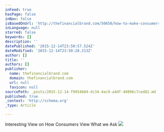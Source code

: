 ```yaml
---
inFeed: true
hasPage: false
inNav: false
isBasedOnUrl: 'http://thefinancialbrand.com/50650/how-to-make-consumers-feel-better-about-banking/'
inLanguage: null
starred: false
keywords: []
description: ''
datePublished: '2015-12-14T23:50:57.524Z'
dateModified: '2015-12-14T23:50:28.213Z'
author: []
title: ''
authors: []
publisher:
  name: thefinancialbrand.com
  domain: thefinancialbrand.com
  url: null
  favicon: null
sourcePath: _posts/2015-12-14-f9954b04-dc34-4ac9-a4df-40896c7ced82.md
published: true
_context: 'http://schema.org'
_type: Article

---
```

Interesting View on How Consumers View What we Ask ![](http://thefinancialbrand.com/wp-content/uploads/2015/03/edelman_chart-565x667.png)